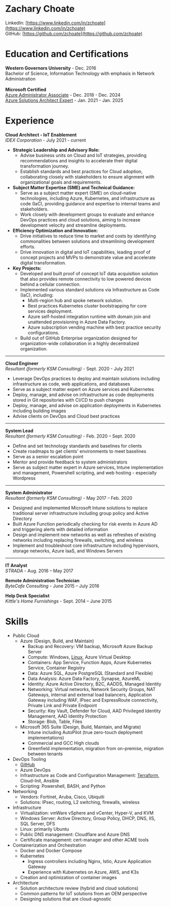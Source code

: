 # Zachary Choate
LinkedIn: [https://www.linkedin.com/in/zchoate](https://www.linkedin.com/in/zchoate) </br>
GitHub: [https://github.com/zchoate](https://github.com/zchoate)

# Education and Certifications
**Western Governors University** - Dec. 2016 </br>
   Bachelor of Science, Information Technology with emphasis in Network Administration </br></br>
**Microsoft Certified**</br>
[Azure Administrator Associate](https://learn.microsoft.com/en-us/users/choate/credentials/76585d8e0b6447f5) - Dec. 2018 - Dec. 2024 </br>
[Azure Solutions Architect Expert](https://learn.microsoft.com/en-us/users/choate/credentials/57b71aeecd808f6e) - Jan. 2021 - Jan. 2025 </br>

# Experience
**Cloud Architect - IoT Enablement**</br>
*IDEX Corporation* -                                  July 2021 - current 
- **Strategic Leadership and Advisory Role:**
   - Advise business units on Cloud and IoT strategies, providing recommendations and insights to accelerate their digital transformation journey.
   - Establish standards and best practices for Cloud adoption, collaborating closely with stakeholders to ensure alignment with organizational goals and requirements.
- **Subject Matter Expertise (SME) and Technical Guidance:**
   - Serve as a subject matter expert (SME) on cloud-native technologies, including Azure, Kubernetes, and infrastructure as code (IaC), providing guidance and expertise to internal teams and stakeholders.
   - Work closely with development groups to evaluate and enhance DevOps practices and cloud solutions, aiming to increase development velocity and streamline deployments.
- **Efficiency Optimization and Innovation:**
   - Drive initiatives to reduce time to market and costs by identifying commonalities between solutions and streamlining development efforts.
   - Drive innovation in digital and IoT capabilities, leading proof of concept projects and MVPs to demonstrate value and accelerate digital transformation.
- **Key Projects:**
   - Developed and built proof of concept IoT data acquisition solution that also provides remote connectivity to low powered devices behind a cellular connection.
   - Implemented various standard solutions via Infrastructure as Code (IaC), including:
      - Multi-region hub and spoke network solution.
      - Best practices Kubernetes cluster bootstrapping for core services deployment.
      - Azure self-hosted integration runtime with domain join and unattended provisioning in Azure Data Factory.
      - Azure subscription vending machine with best practice security configurations.
   - Build out of GitHub Enterprise organization designed for organization-wide collaboration in a highly decentralized organization.
---
**Cloud Engineer**</br>
*Resultant (formerly KSM Consulting)* -               Sept. 2020 - July 2021
- Leverage DevOps practices to deploy and maintain solutions including infrastructure as code, web applications, and databases
- Serve as a subject matter expert on Azure services and Kubernetes
- Deploy, manage, and advise on infrastructure as code deployments stored in Git repositories with CI/CD to push changes
- Deploy, manage, and advise on application deployments in Kubernetes including building images
- Advise clients on DevOps and Cloud best practices
---
**System Lead**<br>
*Resultant (formerly KSM Consulting)* -               Feb. 2020 – Sept. 2020
- Define and set technology standards and baselines for clients
- Create roadmaps to get clients' environments to meet baselines
- Serve as a senior escalation point
- Mentor and provide feedback to system administrators
- Serve as subject matter expert in Azure services, Intune implementation and management, Powershell scripting, and web hosting - especially Wordpress
---
**System Administrator**<br> 
*Resultant (formerly KSM Consulting)* -               May 2017 – Feb. 2020
- Designed and implemented Microsoft Intune solutions to replace traditional server infrastructure including group policy and Active Directory
- Built Azure Function periodically checking for risk events in Azure AD and triggering alerts with detailed information
- Design and implement new networks as well as refreshes of existing networks including replacing firewalls, switching, and wireless
- Implement and troubleshoot core infrastructure including hypervisors, storage networks, Azure IaaS, and Windows Servers
---
**IT Analyst**<br>
*STRADA* -                     Aug. 2016 – May 2017

**Remote Administration Technician**<br> 
*ByteCafe Consulting* -            June 2015 – July 2016

**Help Desk Specialist**<br>
*Kittle's Home Furnishings* -       Sept. 2014 – June 2015

# Skills
- Public Cloud
   - Azure (Design, Build, and Maintain)
      - Backup and Recovery: VM backup, Microsoft Azure Backup Server
      - Compute: Windows, [Linux](https://github.com/zchoate/terraform-az-linux-vm), Azure Virtual Desktop
      - Containers: App Service, Function Apps, Azure Kubernetes Service, Container Registry
      - Data: Azure SQL, Azure PostgreSQL (Standard and Flexible)
      - Data Analysis: Azure Data Factory, Synapse, AzureML
      - Identity: Azure Active Directory, B2C, AADDS, Managed Identity
      - Networking: Virtual networks, Network Security Groups, NAT Gateways, internal and external load balancers, Application Gateway including WAF, IPsec and ExpressRoute connectivity, Private Link and Private Endpoint
      - Security: Key Vault, Defender for Cloud, AAD Privileged Identity Management, AAD Identity Protection
      - Storage: Blob, Table, Files
   - Microsoft 365 Suite (Design, Build, Maintain, and Migrate)
      - Intune including AutoPilot (true zero-touch deployment implementations)
      - Commercial and GCC High clouds
      - Greenfield implementation, migration from on-premise, migration between tenants
- DevOps Tooling
   - [GitHub](https://github.com/zchoate/terraform-az-linux-vm)
   - Azure DevOps
   - Infrastructure as Code and Configuration Management: [Terraform](https://github.com/zchoate/terraform-az-linux-vm), Cloud-Init, Ansible
   - Scripting: Powershell, BASH, and Python
- Networking
   - Vendors: Fortinet, Aruba, Cisco, Ubiquiti
   - Solutions: IPsec, routing, L2 switching, firewalls, wireless
- Infrastructure
   - Virtualization: vmWare vSphere and vCenter, Hyper-V, and KVM
   - Windows Server: Active Directory, Group Policy, DHCP, DNS, IIS, SQL Server, DFS
   - Linux: primarily Ubuntu
   - Public DNS management: Cloudflare and Azure DNS
   - Certificate management: cert-manager and other ACME tools
- Containerization and Orchestration
   - Docker and Docker Compose
   - Kubernetes
      - Ingress controllers including Nginx, Istio, Azure Application Gateway
      - Experience with Kubernetes on Azure, AWS, and K3s
   - Creation and optimization of container images
- Architecture
   - Solution architecture review (hybrid and cloud solutions)
   - Common patterns for IoT solutions from an OEM perspective
   - Designing solutions that are cloud-agnostic
